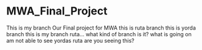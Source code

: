 # MWA_Final_Project 
This is my branch
Our Final project for MWA
this is ruta branch
this is yorda branch
this is my branch ruta...
what kind of branch is it?
what is going on
am not able to see yordas
ruta are you seeing this?
